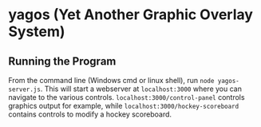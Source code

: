# yagos (Yet Another Graphic Overlay System)

## Running the Program

From the command line (Windows cmd or linux shell), run `node yagos-server.js`.
This will start a webserver at `localhost:3000` where you can navigate to the
various controls. `localhost:3000/control-panel` controls graphics output for
example, while `localhost:3000/hockey-scoreboard` contains controls to modify
a hockey scoreboard.
